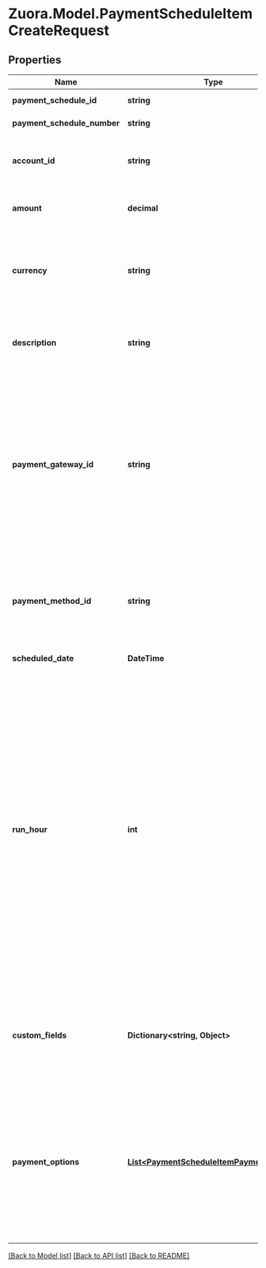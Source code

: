 
# Zuora.Model.PaymentScheduleItemCreateRequest

## Properties

Name | Type | Description | Notes
------------ | ------------- | ------------- | -------------
**payment_schedule_id** | **string** | ID of a payment schedule. | 
**payment_schedule_number** | **string** | Number of the payment schedule. | [optional] 
**account_id** | **string** | Unique identifier of the customer account the payment schedule belongs to. | [optional] 
**amount** | **decimal** | The amount to be collected by this payment schedule item. | [optional] 
**currency** | **string** | Currency of the payment schedule. The default value is the account&#39;s default currency. This field will be ignored when items is specified. | [optional] 
**description** | **string** | An arbitrary string attached to the object. Often useful for displaying to users. | [optional] 
**payment_gateway_id** | **string** | ID of the payment gateway used to collect payments. The default value is the account&#39;s default payment gateway ID. If no payment gateway ID is found on the customer account level, the default value will be the tenant&#39;s default payment gateway ID. This field will be ignored when &#x60;items&#x60; is specified. | [optional] 
**payment_method_id** | **string** | ID of the payment method. The default value is the account&#39;s default payment method ID. This field will be ignored when &#x60;items&#x60; is specified. | [optional] 
**scheduled_date** | **DateTime** | The scheduled date of collection. | [optional] 
**run_hour** | **int** | At which hour in the day in the tenant&#39;s timezone this payment will be collected. Available values:[0,1,2,~,22,23]. If the time difference between your tenantâ€™s timezone and the timezone where Zuora servers are located is not in full hours, for example, 2.5 hours, the payment schedule items will be triggered half an hour later than your scheduled time. The default value is 0. If the payment run_hour and scheduled_date are backdated, the system will collect the payment when the next run_hour occurs. | [optional] 
**custom_fields** | **Dictionary&lt;string, Object&gt;** | Set of user-defined fields associated with this object. Useful for storing additional information about the object in a structured format. | [optional] 
**payment_options** | [**List&lt;PaymentScheduleItemPaymentOption&gt;**](PaymentScheduleItemPaymentOption.md) | Container for the payment options, which describe the transactional level rules for processing payments. Currently, only the &#x60;gateway_options&#x60; type is supported. Payment schedule &#x60;payment_options&#x60; take precedence over payment schedule item &#x60;payment_options&#x60;. | [optional] 

[[Back to Model list]](../README.md#documentation-for-models)
[[Back to API list]](../README.md#documentation-for-api-endpoints)
[[Back to README]](../README.md)

